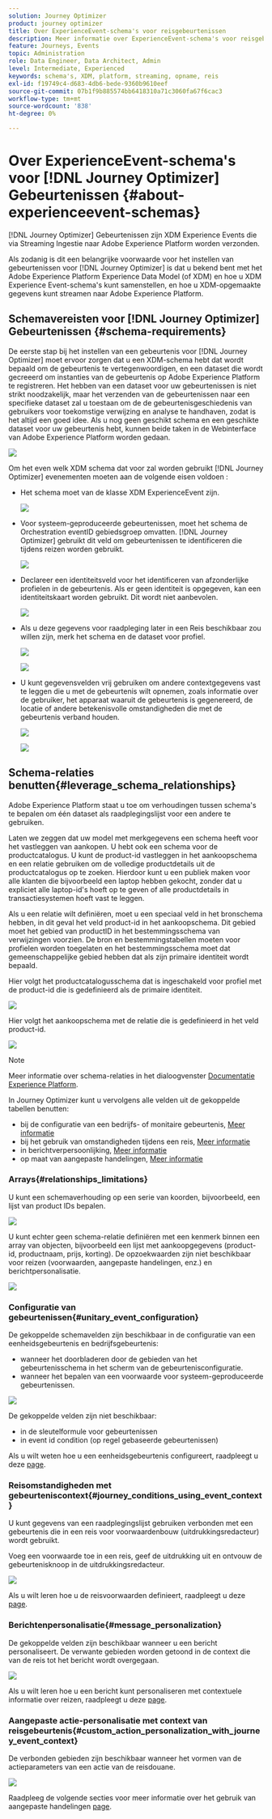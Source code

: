 ```yaml
---
solution: Journey Optimizer
product: journey optimizer
title: Over ExperienceEvent-schema's voor reisgebeurtenissen
description: Meer informatie over ExperienceEvent-schema's voor reisgebeurtenissen
feature: Journeys, Events
topic: Administration
role: Data Engineer, Data Architect, Admin
level: Intermediate, Experienced
keywords: schema's, XDM, platform, streaming, opname, reis
exl-id: f19749c4-d683-4db6-bede-9360b9610eef
source-git-commit: 07b1f9b885574bb6418310a71c3060fa67f6cac3
workflow-type: tm+mt
source-wordcount: '838'
ht-degree: 0%

---
```


# Over ExperienceEvent-schema&#39;s voor [!DNL Journey Optimizer] Gebeurtenissen {#about-experienceevent-schemas}

[!DNL Journey Optimizer] Gebeurtenissen zijn XDM Experience Events die via Streaming Ingestie naar Adobe Experience Platform worden verzonden.

Als zodanig is dit een belangrijke voorwaarde voor het instellen van gebeurtenissen voor [!DNL Journey Optimizer] is dat u bekend bent met het Adobe Experience Platform Experience Data Model (of XDM) en hoe u XDM Experience Event-schema&#39;s kunt samenstellen, en hoe u XDM-opgemaakte gegevens kunt streamen naar Adobe Experience Platform.

## Schemavereisten voor [!DNL Journey Optimizer] Gebeurtenissen  {#schema-requirements}

De eerste stap bij het instellen van een gebeurtenis voor [!DNL Journey Optimizer] moet ervoor zorgen dat u een XDM-schema hebt dat wordt bepaald om de gebeurtenis te vertegenwoordigen, en een dataset die wordt gecreeerd om instanties van de gebeurtenis op Adobe Experience Platform te registreren. Het hebben van een dataset voor uw gebeurtenissen is niet strikt noodzakelijk, maar het verzenden van de gebeurtenissen naar een specifieke dataset zal u toestaan om de de gebeurtenisgeschiedenis van gebruikers voor toekomstige verwijzing en analyse te handhaven, zodat is het altijd een goed idee. Als u nog geen geschikt schema en een geschikte dataset voor uw gebeurtenis hebt, kunnen beide taken in de Webinterface van Adobe Experience Platform worden gedaan.

![](assets/schema1.png)

Om het even welk XDM schema dat voor zal worden gebruikt [!DNL Journey Optimizer] evenementen moeten aan de volgende eisen voldoen :

* Het schema moet van de klasse XDM ExperienceEvent zijn.

  ![](assets/schema2.png)

* Voor systeem-geproduceerde gebeurtenissen, moet het schema de Orchestration eventID gebiedsgroep omvatten. [!DNL Journey Optimizer] gebruikt dit veld om gebeurtenissen te identificeren die tijdens reizen worden gebruikt.

  ![](assets/schema3.png)

* Declareer een identiteitsveld voor het identificeren van afzonderlijke profielen in de gebeurtenis. Als er geen identiteit is opgegeven, kan een identiteitskaart worden gebruikt. Dit wordt niet aanbevolen.

  ![](assets/schema4.png)

* Als u deze gegevens voor raadpleging later in een Reis beschikbaar zou willen zijn, merk het schema en de dataset voor profiel.

  ![](assets/schema5.png)

  ![](assets/schema6.png)

* U kunt gegevensvelden vrij gebruiken om andere contextgegevens vast te leggen die u met de gebeurtenis wilt opnemen, zoals informatie over de gebruiker, het apparaat waaruit de gebeurtenis is gegenereerd, de locatie of andere betekenisvolle omstandigheden die met de gebeurtenis verband houden.

  ![](assets/schema7.png)

  ![](assets/schema8.png)

## Schema-relaties benutten{#leverage_schema_relationships}

Adobe Experience Platform staat u toe om verhoudingen tussen schema&#39;s te bepalen om één dataset als raadplegingslijst voor een andere te gebruiken.

Laten we zeggen dat uw model met merkgegevens een schema heeft voor het vastleggen van aankopen. U hebt ook een schema voor de productcatalogus. U kunt de product-id vastleggen in het aankoopschema en een relatie gebruiken om de volledige productdetails uit de productcatalogus op te zoeken. Hierdoor kunt u een publiek maken voor alle klanten die bijvoorbeeld een laptop hebben gekocht, zonder dat u expliciet alle laptop-id&#39;s hoeft op te geven of alle productdetails in transactiesystemen hoeft vast te leggen.

Als u een relatie wilt definiëren, moet u een speciaal veld in het bronschema hebben, in dit geval het veld product-id in het aankoopschema. Dit gebied moet het gebied van productID in het bestemmingsschema van verwijzingen voorzien. De bron en bestemmingstabellen moeten voor profielen worden toegelaten en het bestemmingsschema moet dat gemeenschappelijke gebied hebben dat als zijn primaire identiteit wordt bepaald.

Hier volgt het productcatalogusschema dat is ingeschakeld voor profiel met de product-id die is gedefinieerd als de primaire identiteit.

![](assets/schema9.png)

Hier volgt het aankoopschema met de relatie die is gedefinieerd in het veld product-id.

![](assets/schema10.png)

>[!NOTE]
>
>Meer informatie over schema-relaties in het dialoogvenster [Documentatie Experience Platform](https://experienceleague.adobe.com/docs/platform-learn/tutorials/schemas/configure-relationships-between-schemas.html).

In Journey Optimizer kunt u vervolgens alle velden uit de gekoppelde tabellen benutten:

* bij de configuratie van een bedrijfs- of monitaire gebeurtenis, [Meer informatie](../event/experience-event-schema.md#unitary_event_configuration)
* bij het gebruik van omstandigheden tijdens een reis, [Meer informatie](../event/experience-event-schema.md#journey_conditions_using_event_context)
* in berichtverpersoonlijking, [Meer informatie](../event/experience-event-schema.md#message_personalization)
* op maat van aangepaste handelingen, [Meer informatie](../event/experience-event-schema.md#custom_action_personalization_with_journey_event_context)

### Arrays{#relationships_limitations}

U kunt een schemaverhouding op een serie van koorden, bijvoorbeeld, een lijst van product IDs bepalen.

![](assets/schema15.png)

U kunt echter geen schema-relatie definiëren met een kenmerk binnen een array van objecten, bijvoorbeeld een lijst met aankoopgegevens (product-id, productnaam, prijs, korting). De opzoekwaarden zijn niet beschikbaar voor reizen (voorwaarden, aangepaste handelingen, enz.) en berichtpersonalisatie.

![](assets/schema16.png)

### Configuratie van gebeurtenissen{#unitary_event_configuration}

De gekoppelde schemavelden zijn beschikbaar in de configuratie van een eenheidsgebeurtenis en bedrijfsgebeurtenis:

* wanneer het doorbladeren door de gebieden van het gebeurtenisschema in het scherm van de gebeurtenisconfiguratie.
* wanneer het bepalen van een voorwaarde voor systeem-geproduceerde gebeurtenissen.

![](assets/schema11.png)

De gekoppelde velden zijn niet beschikbaar:

* in de sleutelformule voor gebeurtenissen
* in event id condition (op regel gebaseerde gebeurtenissen)

Als u wilt weten hoe u een eenheidsgebeurtenis configureert, raadpleegt u deze [page](../event/about-creating.md).

### Reisomstandigheden met gebeurteniscontext{#journey_conditions_using_event_context}

U kunt gegevens van een raadplegingslijst gebruiken verbonden met een gebeurtenis die in een reis voor voorwaardenbouw (uitdrukkingsredacteur) wordt gebruikt.

Voeg een voorwaarde toe in een reis, geef de uitdrukking uit en ontvouw de gebeurtenisknoop in de uitdrukkingsredacteur.

![](assets/schema12.png)

Als u wilt leren hoe u de reisvoorwaarden definieert, raadpleegt u deze [page](../building-journeys/condition-activity.md).

### Berichtenpersonalisatie{#message_personalization}

De gekoppelde velden zijn beschikbaar wanneer u een bericht personaliseert. De verwante gebieden worden getoond in de context die van de reis tot het bericht wordt overgegaan.

![](assets/schema14.png)

Als u wilt leren hoe u een bericht kunt personaliseren met contextuele informatie over reizen, raadpleegt u deze [page](../personalization/personalization-use-case.md).

### Aangepaste actie-personalisatie met context van reisgebeurtenis{#custom_action_personalization_with_journey_event_context}

De verbonden gebieden zijn beschikbaar wanneer het vormen van de actieparameters van een actie van de reisdouane.

![](assets/schema13.png)

Raadpleeg de volgende secties voor meer informatie over het gebruik van aangepaste handelingen [page](../building-journeys/using-custom-actions.md).
